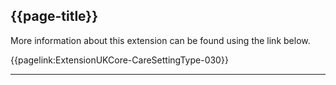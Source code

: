 ## {{page-title}}

More information about this extension can be found using the link below.

{{pagelink:ExtensionUKCore-CareSettingType-030}}

---